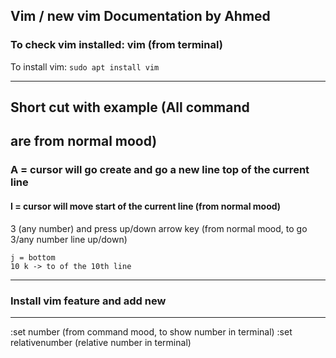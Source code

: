 ## Vim / new vim Documentation by Ahmed

### To check vim installed: vim (from  terminal)
To install vim: ```sudo apt install vim```

------------------------------------
## Short cut with example (All command
are from normal mood)
------------------------------------
### A = cursor will go create and go a new line top of the current line
#### I = cursor will move start of the current line (from normal mood) ####
3 (any number) and press up/down arrow key (from normal mood, to go 3/any number line up/down)
 
```0 k = up
j = bottom
10 k -> to of the 10th line
```
  
 
-------------------------------------
### Install vim feature and add new
-------------------------------------
:set number (from command mood, to show number in terminal)
:set relativenumber (relative number in terminal)
